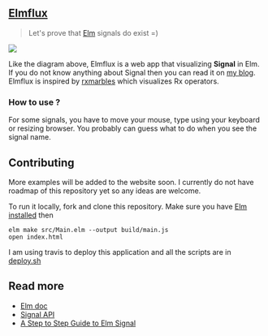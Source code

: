 ## [Elmflux](http://yang-wei.github.io/elmflux/)

> Let's prove that [Elm](http://elm-lang.org/) signals do exist =)

![](https://cldup.com/xxMHJ6fkox.gif)

Like the diagram above, Elmflux is a web app that visualizing **Signal** in Elm. If you do not know anything about Signal then you can read it on [my blog](http://yang-wei.github.io/blog/2016/02/04/a-step-to-step-guide-to-elm-signal/). Elmflux is inspired by [rxmarbles](https://github.com/staltz/rxmarbles) which visualizes Rx operators.

### How to use ?
For some signals, you have to move your mouse, type using your keyboard or resizing browser. You probably can guess what to do when you see the signal name.

## Contributing
More examples will be added to the website soon. I currently do not have roadmap of this repository yet so any ideas are welcome.

To run it locally, fork and clone this repository. Make sure you have [Elm installed](http://yang-wei.github.io/blog/2016/02/03/lets-elm-setting-up-everything/) then

```
elm make src/Main.elm --output build/main.js
open index.html
```

I am using travis to deploy this application and all the scripts are in [deploy.sh](https://github.com/yang-wei/elmflux/blob/master/deploy.sh) 

## Read more
 * [Elm doc](http://elm-lang.org/guide/reactivity)
 * [Signal API](http://package.elm-lang.org/packages/elm-lang/core/3.0.0/Signal)
 * [A Step to Step Guide to Elm Signal](http://yang-wei.github.io/blog/2016/02/04/a-step-to-step-guide-to-elm-signal/)